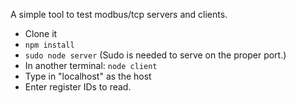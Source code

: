 A simple tool to test modbus/tcp servers and clients.

* Clone it
* `npm install`
* `sudo node server` (Sudo is needed to serve on the proper port.)
* In another terminal: `node client`
* Type in "localhost" as the host
* Enter register IDs to read.
